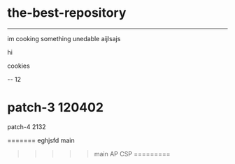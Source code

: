 # the-best-repository
_____________
im cooking something unedable
aijlsajs

hi 

cookies

--
12

patch-3
120402
=======



patch-4
2132

=======
eghjsfd
main
>>>>> main
AP CSP
=========
